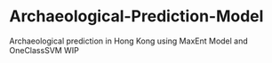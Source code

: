 # Archaeological-Prediction-Model
Archaeological prediction in Hong Kong using MaxEnt Model and OneClassSVM
WIP
